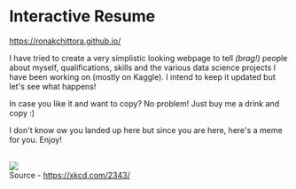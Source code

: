 # Interactive Resume

https://ronakchittora.github.io/

I have tried to create a very simplistic looking webpage to tell _(brag!)_ people about myself, qualifications, skills and the various data science projects I have been working on (mostly on Kaggle).
I intend to keep it updated but let's see what happens!

In case you like it and want to copy? No problem! Just buy me a drink and copy :)

I don't know ow you landed up here but since you are here, here's a meme for you. Enjoy!

<br><img src="https://imgs.xkcd.com/comics/mathematical_symbol_fight.png"/><br>
Source - https://xkcd.com/2343/
